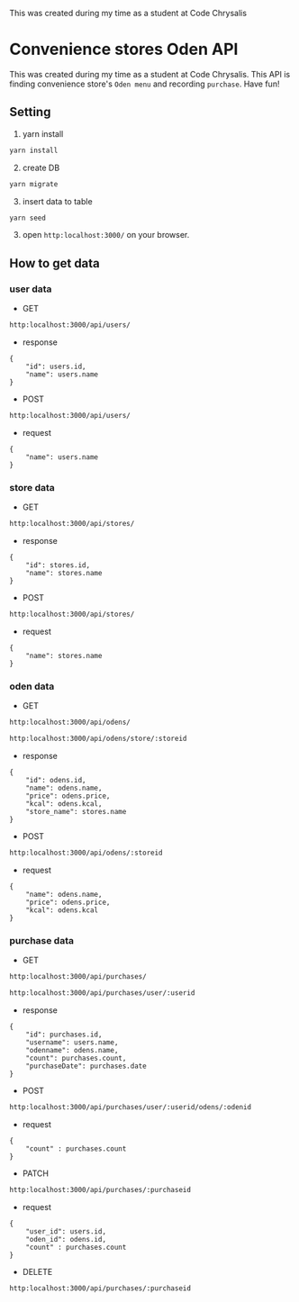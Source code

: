 This was created during my time as a student at Code Chrysalis

# Convenience stores Oden API

This was created during my time as a student at Code Chrysalis.
This API is finding convenience store's `Oden menu` and recording `purchase`.
Have fun!

## Setting

1. yarn install

```bash
yarn install
```

2. create DB

```bash
yarn migrate
```

3. insert data to table

```bash
yarn seed
```

3. open `http:localhost:3000/` on your browser.

## How to get data

### user data

- GET

```bash
http:localhost:3000/api/users/
```

- response

```
{
    "id": users.id,
    "name": users.name
}
```

- POST

```bash
http:localhost:3000/api/users/
```

- request

```
{
    "name": users.name
}
```

### store data

- GET

```bash
http:localhost:3000/api/stores/
```

- response

```
{
    "id": stores.id,
    "name": stores.name
}
```

- POST

```bash
http:localhost:3000/api/stores/
```

- request

```
{
    "name": stores.name
}
```

### oden data

- GET

```bash
http:localhost:3000/api/odens/
```

```bash
http:localhost:3000/api/odens/store/:storeid
```

- response

```
{
    "id": odens.id,
    "name": odens.name,
    "price": odens.price,
    "kcal": odens.kcal,
    "store_name": stores.name
}
```

- POST

```bash
http:localhost:3000/api/odens/:storeid
```

- request

```
{
    "name": odens.name,
    "price": odens.price,
    "kcal": odens.kcal
}
```

### purchase data

- GET

```bash
http:localhost:3000/api/purchases/
```

```bash
http:localhost:3000/api/purchases/user/:userid
```

- response

```
{
    "id": purchases.id,
    "username": users.name,
    "odenname": odens.name,
    "count": purchases.count,
    "purchaseDate": purchases.date
}
```

- POST

```bash
http:localhost:3000/api/purchases/user/:userid/odens/:odenid
```

- request

```
{
    "count" : purchases.count
}
```

- PATCH

```bash
http:localhost:3000/api/purchases/:purchaseid
```

- request

```
{
    "user_id": users.id,
    "oden_id": odens.id,
    "count" : purchases.count
}
```

- DELETE

```bash
http:localhost:3000/api/purchases/:purchaseid
```

